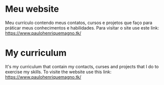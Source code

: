 # Meu website

Meu currículo contendo meus contatos, cursos e projetos que faço para práticar meus conhecimentos e habilidades.
Para visitar o site use este link: https://www.paulohenriquemagno.tk/

# My curriculum

It's my curriculum that contain my contacts, curses and projects that I do to exercise my skills.
To visite the website use this link: https://www.paulohenriquemagno.tk/

